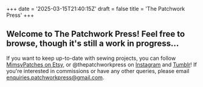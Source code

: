 +++
date = '2025-03-15T21:40:15Z'
draft = false
title = 'The Patchwork Press'
+++

## Welcome to The Patchwork Press! Feel free to browse, though it's still a work in progress...

If you want to keep up-to-date with sewing projects, you can follow [MimsyPatches on Etsy](https://mimsypatches.etsy.com), or @thepatchworkpress on [Instagram](https://www.instagram.com/thepatchworkpress) and [Tumblr](https://www.tumblr.com/thepatchworkpress)! If you're interested in commissions or have any other queries, please email enquiries.patchworkpress@gmail.com.
